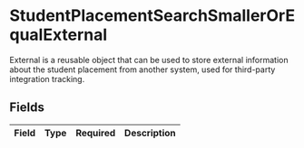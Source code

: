 # StudentPlacementSearchSmallerOrEqualExternal

External is a reusable object that can be used to store external information about the student placement from another system, used for third-party integration tracking.


## Fields

| Field       | Type        | Required    | Description |
| ----------- | ----------- | ----------- | ----------- |